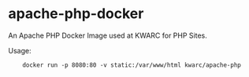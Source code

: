 # apache-php-docker

An Apache PHP Docker Image used at KWARC for PHP Sites. 

Usage:

```
    docker run -p 8080:80 -v static:/var/www/html kwarc/apache-php
```